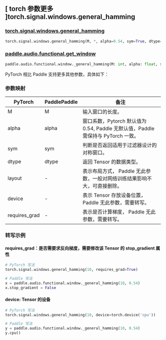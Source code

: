 ## [ torch 参数更多 ]torch.signal.windows.general_hamming
### [torch.signal.windows.general_hamming](https://pytorch.org/docs/stable/generated/torch.signal.windows.general_hamming.html)

```python
torch.signal.windows.general_hamming(M, *, alpha=0.54, sym=True, dtype=None, layout=torch.strided, device=None, requires_grad=False)
```

### [paddle.audio.functional.get_window](https://www.paddlepaddle.org.cn/documentation/docs/zh/2.6/api/paddle/audio/functional/get_window_cn.html#get-window)

```python
paddle.audio.functional.window._general_hamming(M: int, alpha: float, sym: bool = True, dtype: str = 'float64')
```

PyTorch 相比 Paddle 支持更多其他参数，具体如下：
### 参数映射

| PyTorch       | PaddlePaddle | 备注                                                   |
| ------------- | ------------ | ------------------------------------------------------ |
| M          | M            | 输入窗口的长度。 |
| alpha         | alpha   | 窗口系数，Pytorch 默认值为 0.54, Paddle 无默认值，Paddle 需保持与 PyTorch 一致。|
| sym          | sym       | 判断是否返回适用于过滤器设计的对称窗口。  |
| dtype        | dtype | 返回 Tensor 的数据类型。 |
| layout | -   | 表示布局方式， Paddle 无此参数，一般对网络训练结果影响不大，可直接删除。 |
| device | -   | 表示 Tensor 存放设备位置，Paddle 无此参数，需要转写。 |
| requires_grad | - | 表示是否计算梯度， Paddle 无此参数，需要转写。 |

### 转写示例

#### requires_grad：是否需要求反向梯度，需要修改该 Tensor 的 stop_gradient 属性
```python
# PyTorch 写法
torch.signal.windows.general_hamming(10, requires_grad=True)

# Paddle 写法
x = paddle.audio.functional.window._general_hamming(10, 0.54)
x.stop_gradient = False
```

#### device: Tensor 的设备
```python
# PyTorch 写法
torch.signal.windows.general_hamming(10, device=torch.device('cpu'))

# Paddle 写法
y = paddle.audio.functional.window._general_hamming(10, 0.54)
y.cpu()
```
